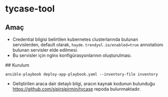 # tycase-tool

## Amaç

- Credential bilgisi belirtilen kubernetes clusterlarında bulunan servislerden,  default olarak, `hayde.trendyol.io/enabled=true` annotationı
bulunan servisler elde edilmesi. 
- Bu servisler için nginx konfigürasyonlarının oluşturulması.

## Kurulum

```
ansible-playbook deploy-app-playbook.yaml --inventory-file inventory
```

* Geliştirilen araca dair detaylı bilgi, aracın kaynak kodunun bulunduğu https://github.com/sipirsipirmin/tycase repoda bulunmaktadır.